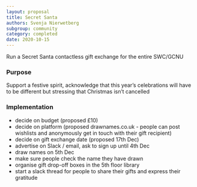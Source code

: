 ```yaml
---
layout: proposal
title: Secret Santa
authors: Svenja Nierwetberg
subgroup: community
category: completed
date: 2020-10-15
---
```


Run a Secret Santa contactless gift exchange for the entire SWC/GCNU


### Purpose

Support a festive spirit, acknowledge that this year’s celebrations will have to be different but stressing that Christmas isn’t cancelled


### Implementation

- decide on budget (proposed £10)
- decide on platform (proposed drawnames.co.uk - people can post wishlists and anonymously get in touch with their gift recipient)
- decide on gift exchange date (proposed 17th Dec)
- advertise on Slack / email, ask to sign up until 4th Dec
- draw names on 5th Dec
- make sure people check the name they have drawn
- organise gift drop-off boxes in the 5th floor library
- start a slack thread for people to share their gifts and express their gratitude

